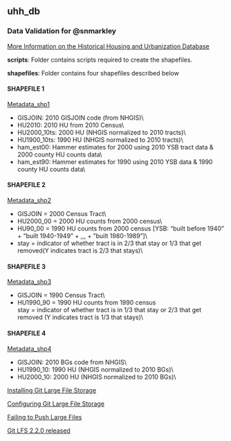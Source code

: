 ## uhh_db

### Data Validation for @snmarkley
[More Information on the Historical Housing and Urbanization Database](https://github.com/snmarkley1/HIST_HU_URB)


**scripts**: Folder contains scripts required to create the shapefiles.

**shapefiles**: Folder contains four shapefiles described below

#### SHAPEFILE 1
[Metadata_shp1](https://github.com/critgeog/urban_scott/tree/master/shapes/tracts_2010)
* GISJOIN: 2010 GISJOIN code (from NHGIS)\
* HU2010: 2010 HU from 2010 Census\
* HU2000_10ts: 2000 HU (NHGIS normalized to 2010 tracts)\
* HU1900_10ts: 1990 HU (NHGIS normalized to 2010 tracts)\
* ham_est00: Hammer estimates for 2000 using 2010 YSB tract data & 2000 county HU counts data\
* ham_est90: Hammer estimates for 1990 using 2010 YSB data & 1990 county HU counts data\

#### SHAPEFILE 2
[Metadata_shp2](https://github.com/critgeog/urban_scott/tree/master/shapes/tracts_2000)
* GISJOIN = 2000 Census Tract\
* HU2000_00 = 2000 HU counts from 2000 census\
* HU90_00 = 1990 HU counts from 2000 census [YSB: “built before 1940” + “built 1940-1949” + ,,, + ”built 1980-1989”]\
* stay = indicator of whether tract is in 2/3 that stay or 1/3 that get removed(Y indicates tract is 2/3 that stays)\


#### SHAPEFILE 3
[Metadata_shp3](https://github.com/critgeog/urban_scott/tree/master/shapes/tracts_1990)
* GISJOIN = 1990 Census Tract\
* HU1990_90 = 1990 HU counts from 1990 census\
stay = indicator of whether tract is in 1/3 that stay or 2/3 that get removed (Y indicates tract is 1/3 that stays)\
           

#### SHAPEFILE 4
[Metadata_shp4](https://github.com/critgeog/urban_scott/tree/master/shapes/bgroups_2010)
* GISJOIN: 2010 BGs code from NHGIS\
* HU1990_10: 1990 HU (NHGIS normalized to 2010 BGs)\
* HU2000_10: 2000 HU (NHGIS normalized to 2010 BGs)\



[Installing Git Large File Storage](https://docs.github.com/en/github/managing-large-files/versioning-large-files/installing-git-large-file-storage)

[Configuring Git Large File Storage](https://docs.github.com/en/github/managing-large-files/versioning-large-files/configuring-git-large-file-storage)

[Failing to Push Large Files](https://github.com/git-lfs/git-lfs/issues/1933#issuecomment-351275765)

[Git LFS 2.2.0 released](https://github.blog/2017-06-27-git-lfs-2-2-0-released/)
